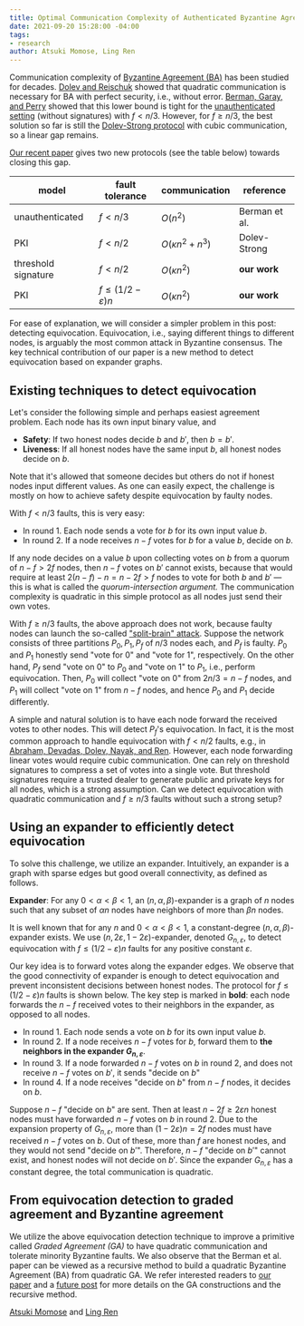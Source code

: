 ```yaml
---
title: Optimal Communication Complexity of Authenticated Byzantine Agreement
date: 2021-09-20 15:28:00 -04:00
tags:
- research
author: Atsuki Momose, Ling Ren
---
```


Communication complexity of [Byzantine Agreement (BA)](https://decentralizedthoughts.github.io/2020-09-14-broadcast-from-agreement-and-agreement-from-broadcast/) has been studied for decades. [Dolev and Reischuk](https://decentralizedthoughts.github.io/2019-08-16-byzantine-agreement-needs-quadratic-messages/) showed that quadratic communication is necessary for BA with perfect security, i.e., without error. [Berman, Garay, and Perry](https://dl.acm.org/doi/10.5555/166961.167018) showed that this lower bound is tight for the [unauthenticated setting](https://decentralizedthoughts.github.io/2019-08-02-byzantine-agreement-is-impossible-for-$n-slash-leq-3-f$-is-the-adversary-can-easily-simulate/) (without signatures) with $f < n/3$. However, for $f \ge n/3$, the best solution so far is still the [Dolev-Strong protocol](https://decentralizedthoughts.github.io/2019-12-22-dolev-strong/) with cubic communication, so a linear gap remains. 

[Our recent paper](https://arxiv.org/abs/2007.13175) gives two new protocols (see the table below) towards closing this gap. 

| model               | fault tolerance              | communication         | reference     |
| ------------------- | ---------------------------- | --------------------- | ------------- |
| unauthenticated     | $f < n/3$                  | $O(n^2)$              | Berman et al. |
| PKI                 | $f < n/2$                    | $O(\kappa n^2 + n^3)$ | Dolev-Strong  |
| threshold signature | $f < n/2$                    | $O(\kappa n^2)$       | **our work**  |
| PKI                 | $f \le (1/2 - \varepsilon)n$ | $O(\kappa n^2)$       | **our work**  |

For ease of explanation, we will consider a simpler problem in this post: detecting equivocation. Equivocation, i.e., saying different things to different nodes, is arguably the most common attack in Byzantine consensus. The key technical contribution of our paper is a new method to detect equivocation based on expander graphs. 

## Existing techniques to detect equivocation 

Let's consider the following simple and perhaps easiest agreement problem. Each node has its own input binary value, and

- **Safety**: If two honest nodes decide $b$ and $b'$, then $b = b'$.
- **Liveness**: If all honest nodes have the same input $b$, all honest nodes decide on $b$.
 
Note that it's allowed that someone decides but others do not if honest nodes input different values. As one can easily expect, the challenge is mostly on how to achieve safety despite equivocation by faulty nodes.


With $f < n/3$ faults, this is very easy:

- In round 1. Each node sends a vote for $b$ for its own input value $b$.
- In round 2. If a node receives $n-f$ votes for $b$ for a value $b$, decide on $b$.

If any node decides on a value $b$ upon collecting votes on $b$ from a quorum of $n-f > 2f$ nodes, then $n-f$ votes on $b'$ cannot exists, because that would require at least $2(n-f) - n = n-2f > f$ nodes to vote for both $b$ and $b'$ — this is what is called the *quorum-intersection argument.* The communication complexity is quadratic in this simple protocol as all nodes just send their own votes.


With $f \ge n/3$ faults, the above approach does not work, because faulty nodes can launch the so-called ["split-brain" attack](https://decentralizedthoughts.github.io/2019-06-25-on-the-impossibility-of-byzantine-agreement-for-n-equals-3f-in-partial-synchrony/). Suppose the network consists of three partitions $P_0, P_1, P_f$ of $n/3$ nodes each, and $P_f$ is faulty. $P_0$ and $P_1$ honestly send "vote for 0" and "vote for 1", respectively. On the other hand, $P_f$ send "vote on 0" to $P_0$ and "vote on 1" to $P_1$, i.e., perform equivocation. Then, $P_0$ will collect "vote on 0" from $2n/3 = n-f$ nodes, and $P_1$ will collect "vote on 1" from $n-f$ nodes, and hence $P_0$ and $P_1$ decide differently.


A simple and natural solution is to have each node forward the received votes to other nodes. This will detect $P_f$'s equivocation. In fact, it is the most common approach to handle equivocation with $f < n/2$ faults, e.g., in [Abraham, Devadas, Dolev, Nayak, and Ren](https://eprint.iacr.org/2018/1028.pdf). However, each node forwarding linear votes would require cubic communication. One can rely on threshold signatures to compress a set of votes into a single vote. But threshold signatures require a trusted dealer to generate public and private keys for all nodes, which is a strong assumption. Can we detect equivocation with quadratic communication and $f \ge n/3$ faults without such a strong setup?

## Using an expander to efficiently detect equivocation

To solve this challenge, we utilize an expander. Intuitively, an expander is a graph with sparse edges but good overall connectivity, as defined as follows.

**Expander**:  For any $0 < \alpha < \beta < 1$, an $(n,\alpha,\beta)$-expander is a graph of $n$ nodes such that any subset of $\alpha n$ nodes have neighbors of more than $\beta n$ nodes.

It is well known that for any $n$ and $0 < \alpha < \beta < 1$, a constant-degree $(n,\alpha,\beta)$-expander exists. We use $(n,2\varepsilon,1-2\varepsilon)$-expander, denoted $G_{n,\varepsilon}$, to detect equivocation with $f \le (1/2-\varepsilon)n$ faults for any positive constant $\varepsilon$.


Our key idea is to forward votes along the expander edges. We observe that the good connectivity of expander is enough to detect equivocation and prevent inconsistent decisions between honest nodes. The protocol for $f \le (1/2-\varepsilon)n$ faults is shown below. The key step is marked in **bold**: each node forwards the $n-f$ received votes to their neighbors in the expander, as opposed to all nodes. 

- In round 1. Each node sends a vote on $b$ for its own input value $b$.
- In round 2. If a node receives $n-f$ votes for $b$, forward them to **the neighbors in the expander $G_{n,\varepsilon}$**.
- In round 3. If a node forwarded  $n-f$ votes on $b$ in round 2, and does not receive $n-f$ votes on $b'$, it sends "decide on $b$"
- In round 4. If a node receives "decide on $b$" from $n-f$ nodes, it decides on $b$.

Suppose $n-f$ "decide on $b$" are sent. Then at least $n-2f \ge 2\varepsilon n$ honest nodes must have forwarded $n-f$ votes on $b$ in round 2. Due to the expansion property of $G_{n,\varepsilon}$, more than $(1-2\varepsilon)n = 2f$ nodes must have received $n-f$ votes on $b$.  Out of these, more than $f$ are honest nodes, and they would not send "decide on $b'$". Therefore, $n-f$ "decide on $b'$" cannot exist, and honest nodes will not decide on $b'$. Since the expander $G_{n,\varepsilon}$ has a constant degree, the total communication is quadratic.

## From equivocation detection to graded agreement and Byzantine agreement 

We utilize the above equivocation detection technique to improve a primitive called *Graded Agreement (GA)* to have quadratic communication and tolerate minority Byzantine faults. 
We also observe that the Berman et al. paper can be viewed as a recursive method to build a quadratic Byzantine Agreement (BA) from quadratic GA. 
We refer interested readers to [our paper](https://arxiv.org/abs/2007.13175) and a [future post](https://decentralizedthoughts.github.io/2024-09-15-divide-and-conquer/) for more details on the GA constructions and the recursive method. 

[Atsuki Momose](https://twitter.com/AtsukiMomose) and [Ling Ren](https://sites.google.com/view/renling) 

